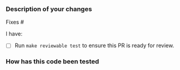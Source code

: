 ### Description of your changes
<!--
Briefly describe what this pull request does. Be sure to direct your reviewers'
attention to anything that needs special consideration.
-->


Fixes #

I have:

- [ ] Run `make reviewable test` to ensure this PR is ready for review.

### How has this code been tested
<!--
Before reviewers can be confident in the correctness of this pull request, it
needs to tested and shown to be correct. Briefly describe the testing that has
already been done or which is planned for this change.
-->
